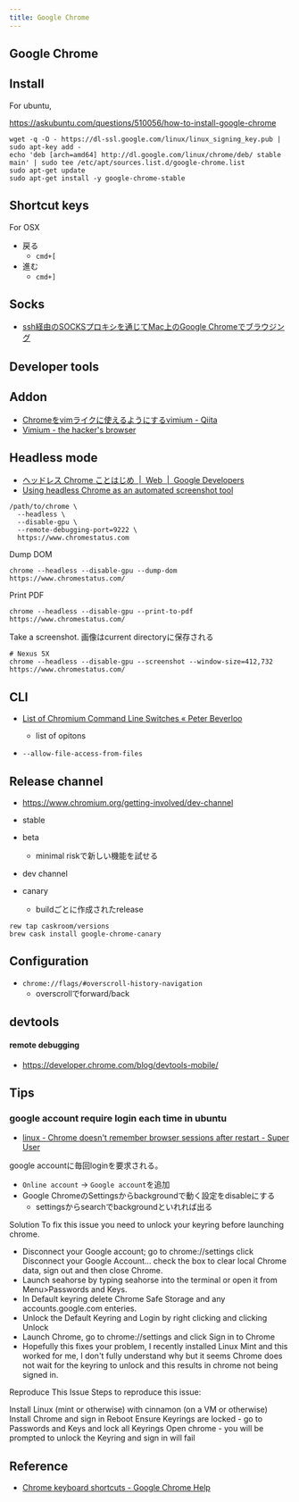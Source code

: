 ```yaml
---
title: Google Chrome
---
```


## Google Chrome

## Install

For ubuntu,

https://askubuntu.com/questions/510056/how-to-install-google-chrome

```
wget -q -O - https://dl-ssl.google.com/linux/linux_signing_key.pub | sudo apt-key add -
echo 'deb [arch=amd64] http://dl.google.com/linux/chrome/deb/ stable main' | sudo tee /etc/apt/sources.list.d/google-chrome.list
sudo apt-get update
sudo apt-get install -y google-chrome-stable
```

## Shortcut keys

For OSX

* 戻る
    * `cmd+[`
* 進む
    * `cmd+]`

## Socks
* [ssh経由のSOCKSプロキシを通じてMac上のGoogle Chromeでブラウジング](http://blog.wktk.co.jp/ja/entry/2014/03/11/ssh-socks-proxy-mac-chrome)

## Developer tools

## Addon
* [Chromeをvimライクに使えるようにするvimium - Qiita](https://qiita.com/satoshi03/items/9fdfcd0e46e095ec68c1)
* [Vimium - the hacker's browser](http://vimium.github.io/)


## Headless mode
* [ヘッドレス Chrome ことはじめ  |  Web  |  Google Developers](https://developers.google.com/web/updates/2017/04/headless-chrome?hl=ja)
* [Using headless Chrome as an automated screenshot tool](https://medium.com/@dschnr/using-headless-chrome-as-an-automated-screenshot-tool-4b07dffba79a)

```
/path/to/chrome \
  --headless \
  --disable-gpu \
  --remote-debugging-port=9222 \
  https://www.chromestatus.com
```

Dump DOM

```
chrome --headless --disable-gpu --dump-dom https://www.chromestatus.com/
```

Print PDF

```
chrome --headless --disable-gpu --print-to-pdf https://www.chromestatus.com/
```

Take a screenshot.
画像はcurrent directoryに保存される

```
# Nexus 5X
chrome --headless --disable-gpu --screenshot --window-size=412,732 https://www.chromestatus.com/
```

## CLI
* [List of Chromium Command Line Switches « Peter Beverloo](https://peter.sh/experiments/chromium-command-line-switches/)
    * list of opitons

* `--allow-file-access-from-files`

## Release channel
* https://www.chromium.org/getting-involved/dev-channel

* stable
* beta
    * minimal riskで新しい機能を試せる
* dev channel
* canary
    * buildごとに作成されたrelease

```
rew tap caskroom/versions
brew cask install google-chrome-canary
```

## Configuration

* `chrome://flags/#overscroll-history-navigation `
    * overscrollでforward/back

## devtools

#### remote debugging
- https://developer.chrome.com/blog/devtools-mobile/



## Tips

### google account require login each time in ubuntu
* [linux \- Chrome doesn't remember browser sessions after restart \- Super User](https://superuser.com/questions/1130862/chrome-doesnt-remember-browser-sessions-after-restart)

google accountに毎回loginを要求される。

* `Online account` -> `Google account`を追加
* Google ChromeのSettingsからbackgroundで動く設定をdisableにする
    * settingsからsearchでbackgroundといれれば出る


Solution
To fix this issue you need to unlock your keyring before launching chrome.

* Disconnect your Google account; go to chrome://settings click Disconnect your Google Account... check the box to clear local Chrome data, sign out and then close Chrome.
* Launch seahorse by typing seahorse into the terminal or open it from Menu>Passwords and Keys.
* In Default keyring delete Chrome Safe Storage and any accounts.google.com enteries.
* Unlock the Default Keyring and Login by right clicking and clicking Unlock
* Launch Chrome, go to chrome://settings and click Sign in to Chrome
* Hopefully this fixes your problem, I recently installed Linux Mint and this worked for me, I don't fully understand why but it seems Chrome does not wait for the keyring to unlock and this results in chrome not being signed in.

Reproduce This Issue
Steps to reproduce this issue:

Install Linux (mint or otherwise) with cinnamon (on a VM or otherwise)
Install Chrome and sign in
Reboot
Ensure Keyrings are locked - go to Passwords and Keys and lock all Keyrings
Open chrome - you will be prompted to unlock the Keyring and sign in will fail

## Reference
* [Chrome keyboard shortcuts - Google Chrome Help](https://support.google.com/chrome/answer/157179?hl=en)
